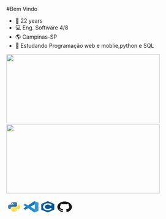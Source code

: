 #Bem Vindo
- 🎊 22 years
- 💻 Eng. Software 4/8
- 🌎 Campinas-SP
- 🌱 Estudando Programação web e moblie,python e SQL

<div>
  <img   width ="400" height="180em" src="https://github-readme-stats.vercel.app/api?username=matheuscmg&show_icons=true&theme=dracula&include_all_commits=true&count_private=true"/>
  <img  width = "400" height="180em" src="https://github-readme-stats.vercel.app/api/top-langs/?username=matheuscmg&layout=compact&langs_count=16&theme=dracula"/>
</div>
<div style="display: inline_block"><br>
<img align="center" alt="matheus-Python" height="30" width="40" src="https://raw.githubusercontent.com/devicons/devicon/master/icons/python/python-original.svg">
<img align="center" alt="matheus-VSCODE" height="30" width="40"src="https://raw.githubusercontent.com/devicons/devicon/9f4f5cdb393299a81125eb5127929ea7bfe42889/icons/vscode/vscode-original.svg">
<img align="center" alt="matheus-C" height="30" width="40" src="https://raw.githubusercontent.com/devicons/devicon/9f4f5cdb393299a81125eb5127929ea7bfe42889/icons/c/c-plain.svg">
<img align="center" alt="matheus-GIT" height="30" width="40" src="https://raw.githubusercontent.com/devicons/devicon/9f4f5cdb393299a81125eb5127929ea7bfe42889/icons/github/github-original.svg">
</div>



##
 
